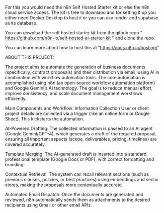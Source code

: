 For this you would need the n8n Self Hosted Starter kit or else the n8n cloud service access.
The kit is free to downlaod and for setting it up you either need Docker Desktop to host it or you can use
render and supabase as its database.

You can download the self hosted starter kit from the github repo " https://github.com/n8n-io/self-hosted-ai-starter-kit " and clone the repo.

You can learn more about how to host this at "https://docs.n8n.io/hosting/"

ABOUT THIS PROJECT:

The project aims to automate the generation of business documents (specifically, contract proposals) and their distribution via email, using AI in combination with workflow automation tools. The core automation is accomplished using n8n (an open-source workflow automation platform) and Google Gemini’s AI technology. The goal is to reduce manual effort, improve consistency, and scale document management workflows efficiently.

Main Components and Workflow: 
Information Collection
User or client project details are collected via a trigger (like an online form or Google Sheet). This kickstarts the automation.

AI-Powered Drafting: 
The collected information is passed to an AI agent (Google Gemini/GPT-4), which generates a draft of the required proposal, ensuring all important aspects (scope, deliverables, pricing, timelines) are covered accurately.

Template Merging: 
The AI-generated draft is inserted into a standard, professional template (Google Docs or PDF), with correct formatting and branding.

Contextual Retrieval: 
The system can recall relevant sections (such as previous clauses, policies, or best practices) using embeddings and vector stores, making the proposals more contextually accurate.

Automated Email Dispatch: 
Once the documents are generated and reviewed, n8n automatically sends them as attachments to the desired recipients using Gmail or other email APIs.
